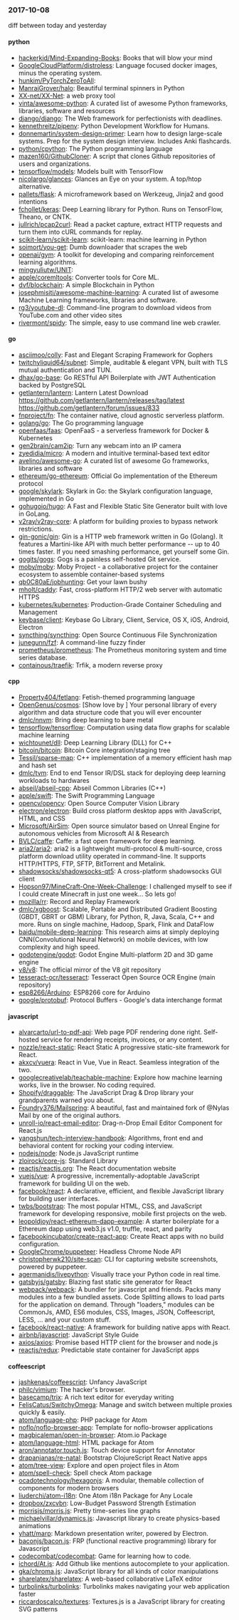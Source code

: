 ### 2017-10-08
diff between today and yesterday

#### python
* [hackerkid/Mind-Expanding-Books](https://github.com/hackerkid/Mind-Expanding-Books):  Books that will blow your mind
* [GoogleCloudPlatform/distroless](https://github.com/GoogleCloudPlatform/distroless):  Language focused docker images, minus the operating system.
* [hunkim/PyTorchZeroToAll](https://github.com/hunkim/PyTorchZeroToAll): 
* [ManrajGrover/halo](https://github.com/ManrajGrover/halo): Beautiful terminal spinners in Python
* [XX-net/XX-Net](https://github.com/XX-net/XX-Net): a web proxy tool
* [vinta/awesome-python](https://github.com/vinta/awesome-python): A curated list of awesome Python frameworks, libraries, software and resources
* [django/django](https://github.com/django/django): The Web framework for perfectionists with deadlines.
* [kennethreitz/pipenv](https://github.com/kennethreitz/pipenv): Python Development Workflow for Humans.
* [donnemartin/system-design-primer](https://github.com/donnemartin/system-design-primer): Learn how to design large-scale systems. Prep for the system design interview. Includes Anki flashcards.
* [python/cpython](https://github.com/python/cpython): The Python programming language
* [mazen160/GithubCloner](https://github.com/mazen160/GithubCloner): A script that clones Github repositories of users and organizations.
* [tensorflow/models](https://github.com/tensorflow/models): Models built with TensorFlow
* [nicolargo/glances](https://github.com/nicolargo/glances): Glances an Eye on your system. A top/htop alternative.
* [pallets/flask](https://github.com/pallets/flask): A microframework based on Werkzeug, Jinja2 and good intentions
* [fchollet/keras](https://github.com/fchollet/keras): Deep Learning library for Python. Runs on TensorFlow, Theano, or CNTK.
* [jullrich/pcap2curl](https://github.com/jullrich/pcap2curl): Read a packet capture, extract HTTP requests and turn them into cURL commands for replay.
* [scikit-learn/scikit-learn](https://github.com/scikit-learn/scikit-learn): scikit-learn: machine learning in Python
* [soimort/you-get](https://github.com/soimort/you-get):  Dumb downloader that scrapes the web
* [openai/gym](https://github.com/openai/gym): A toolkit for developing and comparing reinforcement learning algorithms.
* [mingyuliutw/UNIT](https://github.com/mingyuliutw/UNIT): 
* [apple/coremltools](https://github.com/apple/coremltools): Converter tools for Core ML.
* [dvf/blockchain](https://github.com/dvf/blockchain): A simple Blockchain in Python
* [josephmisiti/awesome-machine-learning](https://github.com/josephmisiti/awesome-machine-learning): A curated list of awesome Machine Learning frameworks, libraries and software.
* [rg3/youtube-dl](https://github.com/rg3/youtube-dl): Command-line program to download videos from YouTube.com and other video sites
* [rivermont/spidy](https://github.com/rivermont/spidy): The simple, easy to use command line web crawler.

#### go
* [asciimoo/colly](https://github.com/asciimoo/colly): Fast and Elegant Scraping Framework for Gophers
* [twitchyliquid64/subnet](https://github.com/twitchyliquid64/subnet): Simple, auditable & elegant VPN, built with TLS mutual authentication and TUN.
* [dhax/go-base](https://github.com/dhax/go-base): Go RESTful API Boilerplate with JWT Authentication backed by PostgreSQL
* [getlantern/lantern](https://github.com/getlantern/lantern): Lantern Latest Download https://github.com/getlantern/lantern/releases/tag/latest  https://github.com/getlantern/forum/issues/833 
* [fnproject/fn](https://github.com/fnproject/fn): The container native, cloud agnostic serverless platform.
* [golang/go](https://github.com/golang/go): The Go programming language
* [openfaas/faas](https://github.com/openfaas/faas): OpenFaaS - a serverless framework for Docker & Kubernetes
* [gen2brain/cam2ip](https://github.com/gen2brain/cam2ip): Turn any webcam into an IP camera
* [zyedidia/micro](https://github.com/zyedidia/micro): A modern and intuitive terminal-based text editor
* [avelino/awesome-go](https://github.com/avelino/awesome-go): A curated list of awesome Go frameworks, libraries and software
* [ethereum/go-ethereum](https://github.com/ethereum/go-ethereum): Official Go implementation of the Ethereum protocol
* [google/skylark](https://github.com/google/skylark): Skylark in Go: the Skylark configuration language, implemented in Go
* [gohugoio/hugo](https://github.com/gohugoio/hugo): A Fast and Flexible Static Site Generator built with love in GoLang.
* [v2ray/v2ray-core](https://github.com/v2ray/v2ray-core): A platform for building proxies to bypass network restrictions.
* [gin-gonic/gin](https://github.com/gin-gonic/gin): Gin is a HTTP web framework written in Go (Golang). It features a Martini-like API with much better performance -- up to 40 times faster. If you need smashing performance, get yourself some Gin.
* [gogits/gogs](https://github.com/gogits/gogs): Gogs is a painless self-hosted Git service.
* [moby/moby](https://github.com/moby/moby): Moby Project - a collaborative project for the container ecosystem to assemble container-based systems
* [qb0C80aE/jobhunting](https://github.com/qb0C80aE/jobhunting): Get your lawn bushy
* [mholt/caddy](https://github.com/mholt/caddy): Fast, cross-platform HTTP/2 web server with automatic HTTPS
* [kubernetes/kubernetes](https://github.com/kubernetes/kubernetes): Production-Grade Container Scheduling and Management
* [keybase/client](https://github.com/keybase/client): Keybase Go Library, Client, Service, OS X, iOS, Android, Electron
* [syncthing/syncthing](https://github.com/syncthing/syncthing): Open Source Continuous File Synchronization
* [junegunn/fzf](https://github.com/junegunn/fzf):  A command-line fuzzy finder
* [prometheus/prometheus](https://github.com/prometheus/prometheus): The Prometheus monitoring system and time series database.
* [containous/traefik](https://github.com/containous/traefik): Trfik, a modern reverse proxy

#### cpp
* [Property404/fetlang](https://github.com/Property404/fetlang): Fetish-themed programming language
* [OpenGenus/cosmos](https://github.com/OpenGenus/cosmos): [Show  love by ] Your personal library of every algorithm and data structure code that you will ever encounter
* [dmlc/nnvm](https://github.com/dmlc/nnvm): Bring deep learning to bare metal
* [tensorflow/tensorflow](https://github.com/tensorflow/tensorflow): Computation using data flow graphs for scalable machine learning
* [wichtounet/dll](https://github.com/wichtounet/dll): Deep Learning Library (DLL) for C++
* [bitcoin/bitcoin](https://github.com/bitcoin/bitcoin): Bitcoin Core integration/staging tree
* [Tessil/sparse-map](https://github.com/Tessil/sparse-map): C++ implementation of a memory efficient hash map and hash set
* [dmlc/tvm](https://github.com/dmlc/tvm): End to end Tensor IR/DSL stack for deploying deep learning workloads to hardwares
* [abseil/abseil-cpp](https://github.com/abseil/abseil-cpp): Abseil Common Libraries (C++)
* [apple/swift](https://github.com/apple/swift): The Swift Programming Language
* [opencv/opencv](https://github.com/opencv/opencv): Open Source Computer Vision Library
* [electron/electron](https://github.com/electron/electron): Build cross platform desktop apps with JavaScript, HTML, and CSS
* [Microsoft/AirSim](https://github.com/Microsoft/AirSim): Open source simulator based on Unreal Engine for autonomous vehicles from Microsoft AI & Research
* [BVLC/caffe](https://github.com/BVLC/caffe): Caffe: a fast open framework for deep learning.
* [aria2/aria2](https://github.com/aria2/aria2): aria2 is a lightweight multi-protocol & multi-source, cross platform download utility operated in command-line. It supports HTTP/HTTPS, FTP, SFTP, BitTorrent and Metalink.
* [shadowsocks/shadowsocks-qt5](https://github.com/shadowsocks/shadowsocks-qt5): A cross-platform shadowsocks GUI client
* [Hopson97/MineCraft-One-Week-Challenge](https://github.com/Hopson97/MineCraft-One-Week-Challenge): I challenged myself to see if I could create Minecraft in just one week... So lets go!
* [mozilla/rr](https://github.com/mozilla/rr): Record and Replay Framework
* [dmlc/xgboost](https://github.com/dmlc/xgboost): Scalable, Portable and Distributed Gradient Boosting (GBDT, GBRT or GBM) Library, for Python, R, Java, Scala, C++ and more. Runs on single machine, Hadoop, Spark, Flink and DataFlow
* [baidu/mobile-deep-learning](https://github.com/baidu/mobile-deep-learning): This research aims at simply deploying CNN(Convolutional Neural Network) on mobile devices, with low complexity and high speed.
* [godotengine/godot](https://github.com/godotengine/godot): Godot Engine  Multi-platform 2D and 3D game engine
* [v8/v8](https://github.com/v8/v8): The official mirror of the V8 git repository
* [tesseract-ocr/tesseract](https://github.com/tesseract-ocr/tesseract): Tesseract Open Source OCR Engine (main repository)
* [esp8266/Arduino](https://github.com/esp8266/Arduino): ESP8266 core for Arduino
* [google/protobuf](https://github.com/google/protobuf): Protocol Buffers - Google's data interchange format

#### javascript
* [alvarcarto/url-to-pdf-api](https://github.com/alvarcarto/url-to-pdf-api): Web page PDF rendering done right. Self-hosted service for rendering receipts, invoices, or any content.
* [nozzle/react-static](https://github.com/nozzle/react-static): React Static  A progressive static-site framework for React.
* [akxcv/vuera](https://github.com/akxcv/vuera):  React in Vue, Vue in React. Seamless integration of the two. 
* [googlecreativelab/teachable-machine](https://github.com/googlecreativelab/teachable-machine): Explore how machine learning works, live in the browser. No coding required.
* [Shopify/draggable](https://github.com/Shopify/draggable): The JavaScript Drag & Drop library your grandparents warned you about.
* [Foundry376/Mailspring](https://github.com/Foundry376/Mailspring):  A beautiful, fast and maintained fork of @Nylas Mail by one of the original authors.
* [unroll-io/react-email-editor](https://github.com/unroll-io/react-email-editor): Drag-n-Drop Email Editor Component for React.js
* [yangshun/tech-interview-handbook](https://github.com/yangshun/tech-interview-handbook):  Algorithms, front end and behavioral content for rocking your coding interview.
* [nodejs/node](https://github.com/nodejs/node): Node.js JavaScript runtime 
* [zloirock/core-js](https://github.com/zloirock/core-js): Standard Library
* [reactjs/reactjs.org](https://github.com/reactjs/reactjs.org): The React documentation website
* [vuejs/vue](https://github.com/vuejs/vue): A progressive, incrementally-adoptable JavaScript framework for building UI on the web.
* [facebook/react](https://github.com/facebook/react): A declarative, efficient, and flexible JavaScript library for building user interfaces.
* [twbs/bootstrap](https://github.com/twbs/bootstrap): The most popular HTML, CSS, and JavaScript framework for developing responsive, mobile first projects on the web.
* [leopoldjoy/react-ethereum-dapp-example](https://github.com/leopoldjoy/react-ethereum-dapp-example): A starter boilerplate for a Ethereum dapp using web3.js v1.0, truffle, react, and parity
* [facebookincubator/create-react-app](https://github.com/facebookincubator/create-react-app): Create React apps with no build configuration.
* [GoogleChrome/puppeteer](https://github.com/GoogleChrome/puppeteer): Headless Chrome Node API
* [christopherwk210/site-scan](https://github.com/christopherwk210/site-scan): CLI for capturing website screenshots, powered by puppeteer.
* [agermanidis/livepython](https://github.com/agermanidis/livepython): Visually trace your Python code in real time.
* [gatsbyjs/gatsby](https://github.com/gatsbyjs/gatsby):  Blazing fast static site generator for React
* [webpack/webpack](https://github.com/webpack/webpack): A bundler for javascript and friends. Packs many modules into a few bundled assets. Code Splitting allows to load parts for the application on demand. Through "loaders," modules can be CommonJs, AMD, ES6 modules, CSS, Images, JSON, Coffeescript, LESS, ... and your custom stuff.
* [facebook/react-native](https://github.com/facebook/react-native): A framework for building native apps with React.
* [airbnb/javascript](https://github.com/airbnb/javascript): JavaScript Style Guide
* [axios/axios](https://github.com/axios/axios): Promise based HTTP client for the browser and node.js
* [reactjs/redux](https://github.com/reactjs/redux): Predictable state container for JavaScript apps

#### coffeescript
* [jashkenas/coffeescript](https://github.com/jashkenas/coffeescript): Unfancy JavaScript
* [philc/vimium](https://github.com/philc/vimium): The hacker's browser.
* [basecamp/trix](https://github.com/basecamp/trix): A rich text editor for everyday writing
* [FelisCatus/SwitchyOmega](https://github.com/FelisCatus/SwitchyOmega): Manage and switch between multiple proxies quickly & easily.
* [atom/language-php](https://github.com/atom/language-php): PHP package for Atom
* [noflo/noflo-browser-app](https://github.com/noflo/noflo-browser-app): Template for noflo-browser applications
* [magbicaleman/open-in-browser](https://github.com/magbicaleman/open-in-browser): Atom.io Package
* [atom/language-html](https://github.com/atom/language-html): HTML package for Atom
* [aron/annotator.touch.js](https://github.com/aron/annotator.touch.js): Touch device support for Annotator
* [drapanjanas/re-natal](https://github.com/drapanjanas/re-natal): Bootstrap ClojureScript React Native apps
* [atom/tree-view](https://github.com/atom/tree-view): Explore and open project files in Atom
* [atom/spell-check](https://github.com/atom/spell-check): Spell check Atom package
* [ocadotechnology/hexagonjs](https://github.com/ocadotechnology/hexagonjs): A modular, themable collection of components for modern browsers
* [liuderchi/atom-i18n](https://github.com/liuderchi/atom-i18n): One Atom i18n Package for Any Locale   
* [dropbox/zxcvbn](https://github.com/dropbox/zxcvbn): Low-Budget Password Strength Estimation
* [morrisjs/morris.js](https://github.com/morrisjs/morris.js): Pretty time-series line graphs
* [michaelvillar/dynamics.js](https://github.com/michaelvillar/dynamics.js): Javascript library to create physics-based animations
* [yhatt/marp](https://github.com/yhatt/marp): Markdown presentation writer, powered by Electron.
* [baconjs/bacon.js](https://github.com/baconjs/bacon.js): FRP (functional reactive programming) library for Javascript
* [codecombat/codecombat](https://github.com/codecombat/codecombat): Game for learning how to code.
* [ichord/At.js](https://github.com/ichord/At.js): Add Github like mentions autocomplete to your application.
* [gka/chroma.js](https://github.com/gka/chroma.js): JavaScript library for all kinds of color manipulations
* [sharelatex/sharelatex](https://github.com/sharelatex/sharelatex): A web-based collaborative LaTeX editor
* [turbolinks/turbolinks](https://github.com/turbolinks/turbolinks): Turbolinks makes navigating your web application faster
* [riccardoscalco/textures](https://github.com/riccardoscalco/textures): Textures.js is a JavaScript library for creating SVG patterns
